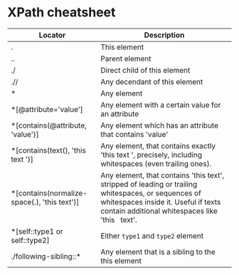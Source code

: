 # XPath cheatsheet

|Locator|Description|
|---|---|
|.|This element|
|..|Parent element|
|./|Direct child of this element|
|.//|Any decendant of this element|
|*|Any element|
|*[@attribute='value']|Any element with a certain value for an attribute|
|*[contains(@attribute, 'value')]|Any element which has an attribute that contains 'value'|
|*[contains(text(), 'this text ')]|Any element, that contains exactly 'this text ', precisely, including whitespaces (even trailing ones).|
|*[contains(normalize-space(.), 'this text')]|Any element, that contains 'this text', stripped of leading or trailing whitespaces, or sequences of whitespaces inside it. Useful if texts contain additional whitespaces like 'this&nbsp;&nbsp; text'.|
|*[self::type1 or self::type2]|Either `type1` and `type2` element|
|./following-sibling::*|Any element that is a sibling to the this element|

